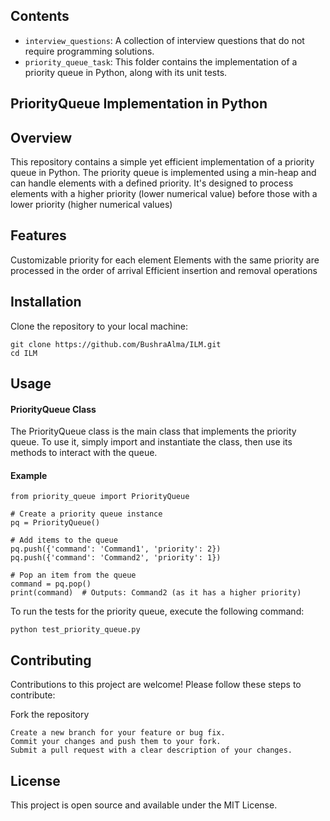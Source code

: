 ## Contents

- `interview_questions`: A collection of interview questions that do not require programming solutions.
- `priority_queue_task`: This folder contains the implementation of a priority queue in Python, along with its unit tests.


## PriorityQueue Implementation in Python

## Overview
This repository contains a simple yet efficient implementation of a priority queue in Python. The priority queue is implemented using a min-heap and can handle elements with a defined priority. It's designed to process elements with a higher priority (lower numerical value) before those with a lower priority (higher numerical values)

## Features
Customizable priority for each element
Elements with the same priority are processed in the order of arrival
Efficient insertion and removal operations

## Installation
Clone the repository to your local machine:
```
git clone https://github.com/BushraAlma/ILM.git
cd ILM
```

## Usage
#### PriorityQueue Class
The PriorityQueue class is the main class that implements the priority queue. To use it, simply import and instantiate the class, then use its methods to interact with the queue.

#### Example

```
from priority_queue import PriorityQueue

# Create a priority queue instance
pq = PriorityQueue()

# Add items to the queue
pq.push({'command': 'Command1', 'priority': 2})
pq.push({'command': 'Command2', 'priority': 1})

# Pop an item from the queue
command = pq.pop()
print(command)  # Outputs: Command2 (as it has a higher priority)
```

To run the tests for the priority queue, execute the following command:
```
python test_priority_queue.py
```

## Contributing
Contributions to this project are welcome! Please follow these steps to contribute:

Fork the repository
```
Create a new branch for your feature or bug fix.
Commit your changes and push them to your fork.
Submit a pull request with a clear description of your changes.
```

## License
This project is open source and available under the MIT License.

